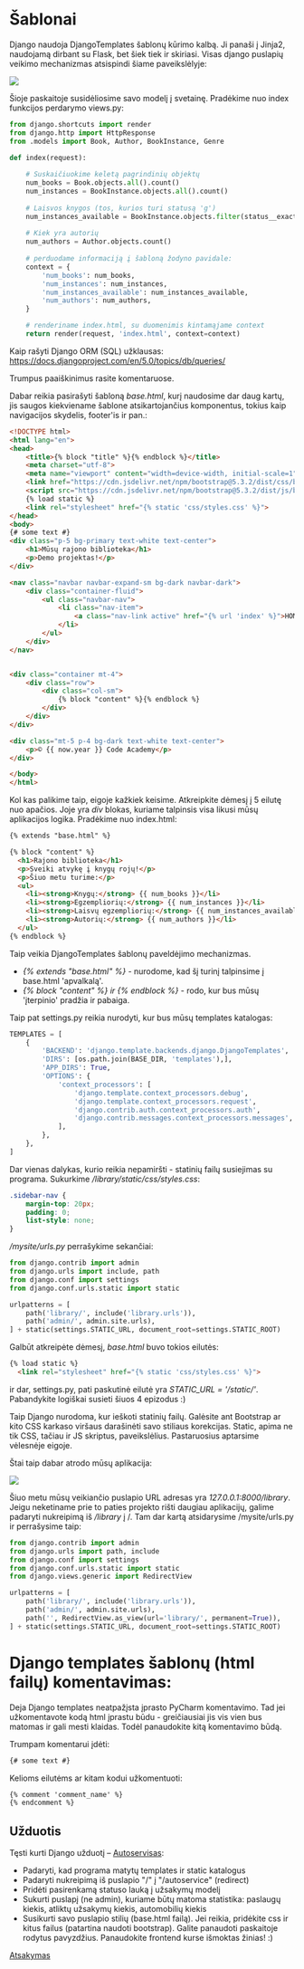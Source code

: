 # Šablonai

Django naudoja DjangoTemplates šablonų kūrimo kalbą. Ji panaši į Jinja2, naudojamą dirbant su Flask, bet šiek tiek ir skiriasi. Visas django puslapių veikimo mechanizmas atsispindi šiame paveikslėlyje:

![](basic-django.png)

Šioje paskaitoje susidėliosime savo modelį į svetainę. Pradėkime nuo index funkcijos perdarymo views.py:

```python
from django.shortcuts import render
from django.http import HttpResponse
from .models import Book, Author, BookInstance, Genre

def index(request):
    
    # Suskaičiuokime keletą pagrindinių objektų
    num_books = Book.objects.all().count()
    num_instances = BookInstance.objects.all().count()
    
    # Laisvos knygos (tos, kurios turi statusą 'g')
    num_instances_available = BookInstance.objects.filter(status__exact='g').count()
    
    # Kiek yra autorių    
    num_authors = Author.objects.count()
    
    # perduodame informaciją į šabloną žodyno pavidale:
    context = {
        'num_books': num_books,
        'num_instances': num_instances,
        'num_instances_available': num_instances_available,
        'num_authors': num_authors,
    }

    # renderiname index.html, su duomenimis kintamąjame context
    return render(request, 'index.html', context=context)
```

Kaip rašyti Django ORM (SQL) užklausas:
https://docs.djangoproject.com/en/5.0/topics/db/queries/

Trumpus paaiškinimus rasite komentaruose. 

Dabar reikia pasirašyti šabloną *base.html*, kurį naudosime dar daug kartų, jis saugos kiekviename šablone atsikartojančius komponentus, tokius kaip navigacijos skydelis, footer'is ir pan.:

```html
<!DOCTYPE html>
<html lang="en">
<head>
    <title>{% block "title" %}{% endblock %}</title>
    <meta charset="utf-8">
    <meta name="viewport" content="width=device-width, initial-scale=1">
    <link href="https://cdn.jsdelivr.net/npm/bootstrap@5.3.2/dist/css/bootstrap.min.css" rel="stylesheet">
    <script src="https://cdn.jsdelivr.net/npm/bootstrap@5.3.2/dist/js/bootstrap.bundle.min.js"></script>
    {% load static %}
    <link rel="stylesheet" href="{% static 'css/styles.css' %}">
</head>
<body>
{# some text #}
<div class="p-5 bg-primary text-white text-center">
    <h1>Mūsų rajono biblioteka</h1>
    <p>Demo projektas!</p>
</div>

<nav class="navbar navbar-expand-sm bg-dark navbar-dark">
    <div class="container-fluid">
        <ul class="navbar-nav">
            <li class="nav-item">
                <a class="nav-link active" href="{% url 'index' %}">HOME</a>
            </li>
        </ul>
    </div>
</nav>


<div class="container mt-4">
    <div class="row">
        <div class="col-sm">
            {% block "content" %}{% endblock %}
        </div>
    </div>
</div>

<div class="mt-5 p-4 bg-dark text-white text-center">
    <p>© {{ now.year }} Code Academy</p>
</div>

</body>
</html>
```

Kol kas palikime taip, eigoje kažkiek keisime. Atkreipkite dėmesį į 5 eilutę nuo apačios. Joje yra *div* blokas, kuriame talpinsis visa likusi mūsų aplikacijos logika. Pradėkime nuo index.html:

```html
{% extends "base.html" %}

{% block "content" %}
  <h1>Rajono biblioteka</h1>
  <p>Sveiki atvykę į knygų rojų!</p>
  <p>Šiuo metu turime:</p>
  <ul>
    <li><strong>Knygų:</strong> {{ num_books }}</li>
    <li><strong>Egzempliorių:</strong> {{ num_instances }}</li>
    <li><strong>Laisvų egzempliorių:</strong> {{ num_instances_available }}</li>
    <li><strong>Autorių:</strong> {{ num_authors }}</li>
  </ul>
{% endblock %}
```

Taip veikia DjangoTemplates šablonų paveldėjimo mechanizmas. 

* *{% extends "base.html" %}* - nurodome, kad šį turinį talpinsime į base.html 'apvalkalą'.
* *{% block "content" %} ir {% endblock %}* - rodo, kur bus mūsų 'įterpinio' pradžia ir pabaiga.

Taip pat settings.py reikia nurodyti, kur bus mūsų templates katalogas:

```python
TEMPLATES = [
    {
        'BACKEND': 'django.template.backends.django.DjangoTemplates',
        'DIRS': [os.path.join(BASE_DIR, 'templates'),],
        'APP_DIRS': True,
        'OPTIONS': {
            'context_processors': [
                'django.template.context_processors.debug',
                'django.template.context_processors.request',
                'django.contrib.auth.context_processors.auth',
                'django.contrib.messages.context_processors.messages',
            ],
        },
    },
]
```

Dar vienas dalykas, kurio reikia nepamiršti - statinių failų susiejimas su programa. Sukurkime */library/static/css/styles.css*:

```css
.sidebar-nav {
    margin-top: 20px;
    padding: 0;
    list-style: none;
}
```

*/mysite/urls.py* perrašykime sekančiai:

```python
from django.contrib import admin
from django.urls import include, path
from django.conf import settings
from django.conf.urls.static import static

urlpatterns = [
    path('library/', include('library.urls')),
    path('admin/', admin.site.urls),
] + static(settings.STATIC_URL, document_root=settings.STATIC_ROOT)
```

Galbūt atkreipėte dėmesį, *base.html* buvo tokios eilutės:

```html
{% load static %}
  <link rel="stylesheet" href="{% static 'css/styles.css' %}">
```

ir dar, settings.py, pati paskutinė eilutė yra *STATIC_URL = '/static/'*. Pabandykite logiškai susieti šiuos 4 epizodus :) 

Taip Django nurodoma, kur ieškoti statinių failų. Galėsite ant Bootstrap ar kito CSS karkaso viršaus darašinėti savo stiliaus korekcijas. Static, apima ne tik CSS, tačiau ir JS skriptus, paveikslėlius. Pastaruosius aptarsime vėlesnėje eigoje. 

Štai taip dabar atrodo mūsų aplikacija:

![](screenshot.png)

Šiuo metu mūsų veikiančio puslapio URL adresas yra *127.0.0.1:8000/library*. Jeigu neketiname prie to paties projekto rišti daugiau aplikacijų, galime padaryti nukreipimą iš */library* į /. Tam dar kartą atsidarysime /mysite/urls.py ir perrašysime taip:

```python
from django.contrib import admin
from django.urls import path, include
from django.conf import settings
from django.conf.urls.static import static
from django.views.generic import RedirectView

urlpatterns = [
    path('library/', include('library.urls')),
    path('admin/', admin.site.urls),
    path('', RedirectView.as_view(url='library/', permanent=True)),
] + static(settings.STATIC_URL, document_root=settings.STATIC_ROOT)
```

# Django templates šablonų (html failų) komentavimas:

Deja Django templates neatpažįsta įprasto PyCharm komentavimo. Tad jei užkomentavote kodą html įprastu būdu - greičiausiai jis vis vien bus matomas ir gali mesti klaidas. Todėl panaudokite kitą komentavimo būdą.

Trumpam komentarui įdėti:
```html
{# some text #}
```

Kelioms eilutėms ar kitam kodui užkomentuoti:
```html
{% comment 'comment_name' %}
{% endcomment %}
```

 ## Užduotis
Tęsti kurti Django užduotį – [Autoservisas](https://github.com/robotautas/kursas/wiki/Django-u%C5%BEduotis:-Autoservisas):
* Padaryti, kad programa matytų templates ir static katalogus
* Padaryti nukreipimą iš puslapio "/" į "/autoservice" (redirect)
* Pridėti pasirenkamą statuso lauką į užsakymų modelį
* Sukurti puslapį (ne admin), kuriame būtų matoma statistika: paslaugų kiekis, atliktų užsakymų kiekis, automobilių kiekis
* Susikurti savo puslapio stilių (base.html failą). Jei reikia, pridėkite css ir kitus failus (patartina naudoti bootstrap). Galite panaudoti paskaitoje rodytus pavyzdžius. Panaudokite frontend kurse išmoktas žinias! :)

[Atsakymas](https://github.com/DonatasNoreika/autoservisas)
